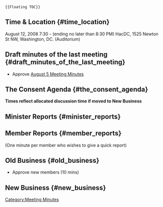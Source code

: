 ```{=mediawiki}
{{Floating TOC}}
```
## Time & Location {#time_location}

August 12, 2008 7:30 - (ending no later than 8:30 PM) HacDC, 1525 Newton
St NW, Washington, DC. (Auditorium)

## Draft minutes of the last meeting {#draft_minutes_of_the_last_meeting}

-   Approve [ August 5 Meeting
    Minutes](Regular_Member_Meeting_Minutes_2008_08_05)

## The Consent Agenda {#the_consent_agenda}

**Times reflect allocated discussion time if moved to New Business**

## Minister Reports {#minister_reports}

## Member Reports {#member_reports}

(One minute per member who wishes to give a quick report)

## Old Business {#old_business}

-   Approve new members (10 mins)

## New Business {#new_business}

[Category:Meeting Minutes](Category:Meeting_Minutes)
